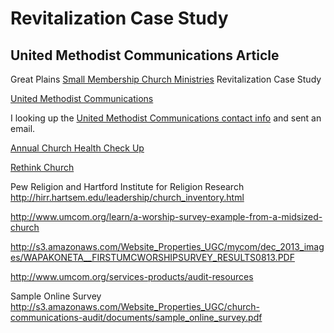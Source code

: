 # Revitalization Case Study

## United Methodist Communications Article

Great Plains [Small Membership Church Ministries](http://www.greatplainsumc.org/smallmembershipchurchresources) Revitalization Case Study

[United Methodist Communications](http://www.umcom.org)

I looking up the [United Methodist Communications contact info](http://www.umcom.org/about/contact-us-at-united-methodist-communications) and sent an email. 

[Annual Church Health Check Up](http://www.umcom.org/learn/take-an-annual-church-health-checkup)

[Rethink Church](http://www.umcom.org/rethink-church)

Pew Religion and Hartford Institute for Religion Research
http://hirr.hartsem.edu/leadership/church_inventory.html

http://www.umcom.org/learn/a-worship-survey-example-from-a-midsized-church

http://s3.amazonaws.com/Website_Properties_UGC/mycom/dec_2013_images/WAPAKONETA__FIRSTUMCWORSHIPSURVEY_RESULTS0813.PDF

http://www.umcom.org/services-products/audit-resources

Sample Online Survey
http://s3.amazonaws.com/Website_Properties_UGC/church-communications-audit/documents/sample_online_survey.pdf


